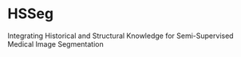 # HSSeg
Integrating Historical and Structural Knowledge for Semi-Supervised Medical Image Segmentation
